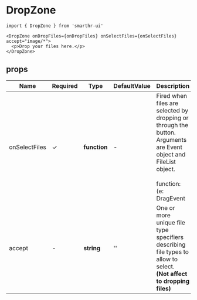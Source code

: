 # DropZone

```tsx
import { DropZone } from 'smarthr-ui'

<DropZone onDropFiles={onDropFiles} onSelectFiles={onSelectFiles} accept="image/*">
  <p>Drop your files here.</p>
</DropZone>
```

## props

| Name          | Required | Type         | DefaultValue | Description                                                                                                                |
| ------------- | -------- | ------------ | ------------ | -------------------------------------------------------------------------------------------------------------------------- |
| onSelectFiles | ✓         | **function** | -            | Fired when files are selected by dropping or through the button. Arguments are Event object and FileList object.<br><br>function: (e: DragEvent<HTMLElement> | ChangeEvent<HTMLInputElement>, files: FileList | null) => void                |
| accept        | -        | **string**   | ''           | One or more unique file type specifiers describing file types to allow to select.<br><b>(Not affect to dropping files)</b> |

